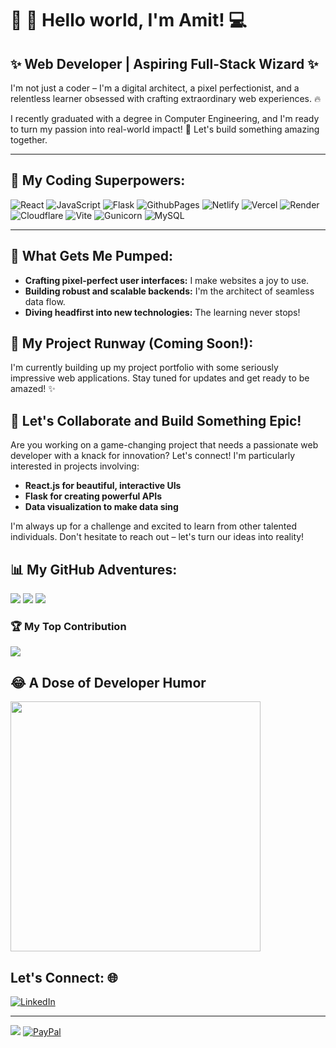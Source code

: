 # 🚀  👋  Hello world, I'm Amit!  💻 

##  ✨  Web Developer |  Aspiring Full-Stack Wizard  ✨

I'm not just a coder – I'm a digital architect, a pixel perfectionist, and a relentless learner obsessed with crafting extraordinary web experiences. 🔥 

I recently graduated with a degree in Computer Engineering, and I'm ready to turn my passion into real-world impact! 💪  Let's build something amazing together. 

---

## 🚀  My Coding Superpowers: 

![React](https://img.shields.io/badge/react-%2320232a.svg?style=for-the-badge&logo=react&logoColor=%2361DAFB) 
![JavaScript](https://img.shields.io/badge/javascript-%23323330.svg?style=for-the-badge&logo=javascript&logoColor=%23F7DF1E) 
![Flask](https://img.shields.io/badge/flask-%23000.svg?style=for-the-badge&logo=flask&logoColor=white)
![GithubPages](https://img.shields.io/badge/github%20pages-121013?style=for-the-badge&logo=github&logoColor=white) 
![Netlify](https://img.shields.io/badge/netlify-%23000000.svg?style=for-the-badge&logo=netlify&logoColor=#00C7B7)
![Vercel](https://img.shields.io/badge/vercel-%23000000.svg?style=for-the-badge&logo=vercel&logoColor=white) 
![Render](https://img.shields.io/badge/Render-%46E3B7.svg?style=for-the-badge&logo=render&logoColor=white) 
![Cloudflare](https://img.shields.io/badge/Cloudflare-F38020?style=for-the-badge&logo=Cloudflare&logoColor=white) 
![Vite](https://img.shields.io/badge/vite-%23646CFF.svg?style=for-the-badge&logo=vite&logoColor=white) 
![Gunicorn](https://img.shields.io/badge/gunicorn-%298729.svg?style=for-the-badge&logo=gunicorn&logoColor=white)
![MySQL](https://img.shields.io/badge/mysql-4479A1.svg?style=for-the-badge&logo=mysql&logoColor=white)
<!-- Add even more awesome tech badges as you conquer new skills! -->

---

## 🌟 What Gets Me Pumped:

* **Crafting pixel-perfect user interfaces:** I make websites a joy to use.
* **Building robust and scalable backends:** I'm the architect of seamless data flow.
* **Diving headfirst into new technologies:** The learning never stops! 

##  🚀  My Project Runway (Coming Soon!):

I'm currently building up my project portfolio with some seriously impressive web applications. Stay tuned for updates and get ready to be amazed! ✨

## 🤝 Let's Collaborate and Build Something Epic!

Are you working on a game-changing project that needs a passionate web developer with a knack for innovation? Let's connect! I'm particularly interested in projects involving:

* **React.js for beautiful, interactive UIs**
* **Flask for creating powerful APIs** 
* **Data visualization to make data sing**

I'm always up for a challenge and excited to learn from other talented individuals. Don't hesitate to reach out – let's turn our ideas into reality! 

## 📊 My GitHub Adventures: 

![](https://github-readme-stats.vercel.app/api?username=aintyourcupoftea&theme=merko&hide_border=true&include_all_commits=true&count_private=true)
![](https://github-readme-streak-stats.herokuapp.com/?user=aintyourcupoftea&theme=merko&hide_border=true)
![](https://github-readme-stats.vercel.app/api/top-langs/?username=aintyourcupoftea&theme=merko&hide_border=true&include_all_commits=true&count_private=true&layout=compact)

### 🏆 My Top Contribution
![](https://github-contributor-stats.vercel.app/api?username=aintyourcupoftea&limit=5&theme=dark&combine_all_yearly_contributions=true)

## 😂 A Dose of Developer Humor
<img src='https://memefetchingredditapi.onrender.com' style="height: 400px;"/>

## Let's Connect: 🌐 

[![LinkedIn](https://img.shields.io/badge/LinkedIn-%230077B5.svg?logo=linkedin&logoColor=white)](https://linkedin.com/in/aintyourcupoftea) 

---

[![](https://visitcount.itsvg.in/api?id=aintyourcupoftea&icon=0&color=0)](https://visitcount.itsvg.in)
[![PayPal](https://img.shields.io/badge/PayPal-00457C?style=for-the-badge&logo=paypal&logoColor=white)](https://paypal.me/AmitGavali007) 

<!-- Proudly created with GPRM ( https://gprm.itsvg.in ) --> 
